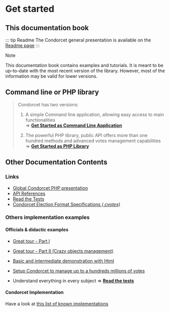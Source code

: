 # Get started

## This documentation book
::: tip Readme
The Condorcet general presentation is available on the [Readme page](https://github.com/julien-boudry/Condorcet/blob/master/README.md)
:::

> [!NOTE]
> This documentation book contains examples and tutorials.
It is meant to be up-to-date with the most recent version of the library. However, most of the information may be valid for lower versions.

## Command line or PHP library

> Condorcet has two versions:
> 1. A simple Command line application, allowing easy access to main functionalities  
> => [**Get Started as Command Line Application**](/book/2.AsCommandLineApplication/1.Installation.md)  
>
> 2. The powerful PHP library, public API offers more than one hundred methods and advanced votes management capabilities  
> => [**Get Started as PHP Library**](/book/3.AsPhpLibrary/1.Installation.md)



## Other Documentation Contents

  ### Links

  * [Global Condorcet PHP presentation](https://github.com/julien-boudry/Condorcet/blob/master/README.md)
  * [API References](/api-reference/Index)
  * [Read the Tests](https://github.com/julien-boudry/Condorcet/tree/master/Tests)
  * [Condorcet Election Format Specifications _(.cvotes)_](https://github.com/CondorcetVote/CondorcetElectionFormat/blob/main/README.md)


### Others implementation examples

#### Officials & didactic examples

  * [Great tour - Part I](https://github.com/julien-boudry/Condorcet/blob/master/Examples/1.%20Overview.php)
  * [Great tour - Part II (Crazy objects management)](https://github.com/julien-boudry/Condorcet/blob/master/Examples/2.%20AdvancedObjectManagement.php)
  * [Basic and intermediate demonstration with Html](https://github.com/julien-boudry/Condorcet/tree/master/Examples/Examples-with-html)

  * [Setup Condorcet to manage up to a hundreds millions of votes](https://github.com/julien-boudry/Condorcet/blob/master/Examples/Specifics_Examples/use_large_election_external_database_drivers.php)

  * Understand everything in every subject => [**Read the tests**](https://github.com/julien-boudry/Condorcet/tree/master/Tests)

#### Condorcet Implementation
Have a look at [this list of known implementations](https://github.com/julien-boudry/Condorcet/discussions/categories/your-condorcet-projects)